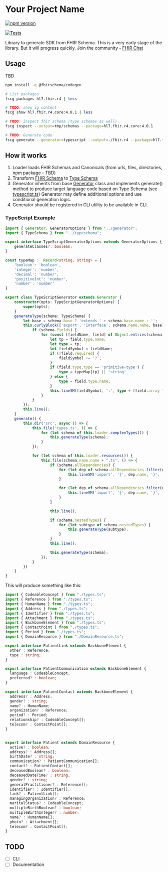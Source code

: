 # Your Project Name

[![npm version](https://badge.fury.io/js/%40fhirschema%2Fcodegen.svg)](https://badge.fury.io/js/%40fhirschema%2Fcodegen)

[![Tests](https://github.com/fhir-schema/fhir-schema-codegen/actions/workflows/tests.yml/badge.svg)](https://github.com/fhir-schema/fhir-schema-codegen/actions/workflows/tests.yml)



Library to generate SDK from FHIR Schema.
This is a very early stage of the library. 
But it will progress quickly. Join the community - [FHIR Chat](https://chat.fhir.org/#narrow/channel/391879-FHIR-Schema)

## Usage

TBD

```bash
npm install -g @fhirschema/codegen

# List packages
fscg packages hl7.fhir.r4 | less

# TODO: show ig content
fscg show hl7.fhir.r4.core:4.0.1 | less

# TODO: inspect fhir schema (type schemas as well)
fscg inspect --output=tmp/schemas --package=hl7.fhir.r4.core:4.0.1

# TODO: Generate code
fscg generate --generator=typescript --output=./fhir.r4 --package=hl7.fhir.r4.core:4.0.1
``` 


## How it works

1. Loader loads FHIR Schemas and Canonicals (from urls, files, directories, npm package - TBD)
2. Transform [FHIR Schema](src/fhirschema.ts) to [Type Schema](src/typeschema.ts)
3. Generator inherits from base [Generator](src/generator.ts) class and implements generate() method to produce target language code based on Type Schema (see [typescript.ts](src/generators/typescript.ts))
Generator may define additional options and use conditional generation logic.
4. Generator should be registered in CLI utility to be available in CLI.

### TypeScript Example

```ts
import { Generator, GeneratorOptions } from "../generator";
import { TypeSchema } from "../typeschema";

export interface TypeScriptGeneratorOptions extends GeneratorOptions {
    generateClasses?: boolean;
}

const typeMap :  Record<string, string> = {
    'boolean': 'boolean',
    'integer': 'number',
    'decimal': 'number',
    'positiveInt': 'number',
    'number': 'number'
}

export class TypeScriptGenerator extends Generator {
    constructor(opts: TypeScriptGeneratorOptions) {
        super(opts);
    }
    generateType(schema: TypeSchema) {
        let base = schema.base ? 'extends ' + schema.base.name : '';
        this.curlyBlock(['export', 'interface', schema.name.name, base], () => {
            if (schema.fields) {
                for (const [fieldName, field] of Object.entries(schema.fields)) {
                    let tp = field.type.name;
                    let type = tp;
                    let fieldSymbol = fieldName;
                    if (!field.required) {
                        fieldSymbol += '?';
                    }
                    if (field.type.type == 'primitive-type') {
                        type = typeMap[tp] || 'string'
                    } else {
                        type = field.type.name;
                    }
                    this.lineSM(fieldSymbol, ':', type + (field.array ? '[]' : ''));
                }
            }
        });
        this.line();
    }
    generate() {
        this.dir('src', async () => {
            this.file('types.ts', () => {
                for (let schema of this.loader.complexTypes()) {
                    this.generateType(schema);
                }
            });

            for (let schema of this.loader.resources()) {
                this.file(schema.name.name + ".ts", () => {
                    if (schema.allDependencies) {
                        for (let dep of schema.allDependencies.filter(d => d.type == 'complex-type')) {
                            this.lineSM('import', '{', dep.name, '}', 'from', '"./types.ts"');
                        }

                        for (let dep of schema.allDependencies.filter(d => d.type == 'resource')) {
                            this.lineSM('import', '{', dep.name, '}', 'from', '"./' + dep.name + '.ts"');
                        }
                    }

                    this.line();

                    if (schema.nestedTypes) {
                        for (let subtype of schema.nestedTypes) {
                            this.generateType(subtype);
                        }
                    }
                    this.line();

                    this.generateType(schema);
                });
            }
        })
    }
}   
```

This will produce something like this:

```ts
import { CodeableConcept } from "./types.ts";
import { Reference } from "./types.ts";
import { HumanName } from "./types.ts";
import { Address } from "./types.ts";
import { Identifier } from "./types.ts";
import { Attachment } from "./types.ts";
import { BackboneElement } from "./types.ts";
import { ContactPoint } from "./types.ts";
import { Period } from "./types.ts";
import { DomainResource } from "./DomainResource.ts";

export interface PatientLink extends BackboneElement {
  other : Reference;
  type : string;
}

export interface PatientCommunication extends BackboneElement {
  language : CodeableConcept;
  preferred? : boolean;
}

export interface PatientContact extends BackboneElement {
  address? : Address;
  gender? : string;
  name? : HumanName;
  organization? : Reference;
  period? : Period;
  relationship? : CodeableConcept[];
  telecom? : ContactPoint[];
}


export interface Patient extends DomainResource {
  active? : boolean;
  address? : Address[];
  birthDate? : string;
  communication? : PatientCommunication[];
  contact? : PatientContact[];
  deceasedBoolean? : boolean;
  deceasedDateTime? : string;
  gender? : string;
  generalPractitioner? : Reference[];
  identifier? : Identifier[];
  link? : PatientLink[];
  managingOrganization? : Reference;
  maritalStatus? : CodeableConcept;
  multipleBirthBoolean? : boolean;
  multipleBirthInteger? : number;
  name? : HumanName[];
  photo? : Attachment[];
  telecom? : ContactPoint[];
}


```


## TODO

* [ ] CLI
* [ ] Documentation
